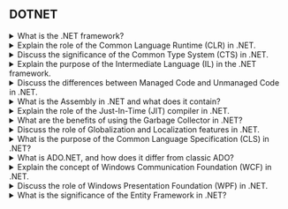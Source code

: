 ## DOTNET

<details>
  <summary>What is the .NET framework?</summary>
  <br>
  The .NET framework is a software development platform developed by Microsoft. It provides a comprehensive and consistent programming model for building Windows applications.
  <br>
</details>

<details>
  <summary>Explain the role of the Common Language Runtime (CLR) in .NET.</summary>
  <br>
  CLR is the execution environment of the .NET framework. It manages code execution, provides services such as memory management and exception handling, and ensures language interoperability.
  <br>
</details>

<details>
  <summary>Discuss the significance of the Common Type System (CTS) in .NET.</summary>
  <br>
  CTS defines the data types and programming constructs that can be used in .NET. It ensures type compatibility between languages, enabling seamless integration and communication.
  <br>
</details>

<details>
  <summary>Explain the purpose of the Intermediate Language (IL) in the .NET framework.</summary>
  <br>
  IL is an intermediate code generated by the .NET compiler. It is platform-agnostic and serves as a common language for all .NET languages. During runtime, IL is translated into machine code by the Just-In-Time (JIT) compiler.
  <br>
</details>

<details>
  <summary>Discuss the differences between Managed Code and Unmanaged Code in .NET.</summary>
  <br>
  Managed code runs in a managed environment (like CLR), providing automatic memory management and enhanced security. Unmanaged code, on the other hand, lacks such features and directly interacts with the system's memory.
  <br>
</details>

<details>
  <summary>What is the Assembly in .NET and what does it contain?</summary>
  <br>
  An assembly is a fundamental unit of deployment in .NET. It contains compiled code, metadata, and resources needed for the application. Assemblies can be shared and versioned.
  <br>
</details>

<details>
  <summary>Explain the role of the Just-In-Time (JIT) compiler in .NET.</summary>
  <br>
  The JIT compiler translates Intermediate Language (IL) code into machine code at runtime. This improves performance by adapting the code to the specific characteristics of the underlying hardware.
  <br>
</details>

<details>
  <summary>What are the benefits of using the Garbage Collector in .NET?</summary>
  <br>
  The Garbage Collector automatically manages memory, reclaiming unused resources. This prevents memory leaks and enhances application reliability and performance.
  <br>
</details>

<details>
  <summary>Discuss the role of Globalization and Localization features in .NET.</summary>
  <br>
  Globalization involves designing applications to support multiple cultures and regions. Localization is the process of adapting an application to a specific culture or region. .NET provides features to facilitate both aspects.
  <br>
</details>

<details>
  <summary>What is the purpose of the Common Language Specification (CLS) in .NET?</summary>
  <br>
  CLS defines a set of rules that .NET languages must adhere to for interoperability. It ensures that code written in one .NET language can be used by other .NET languages seamlessly.
  <br>
</details>

<details>
  <summary>What is ADO.NET, and how does it differ from classic ADO?</summary>
  <br>
  ADO.NET is a data access technology in .NET, providing a disconnected and efficient way to interact with databases. It differs from classic ADO by introducing DataSet and DataReader components, enhancing data manipulation and retrieval.
  <br>
</details>

<details>
  <summary>Explain the concept of Windows Communication Foundation (WCF) in .NET.</summary>
  <br>
  WCF is a framework for building distributed and interoperable services in .NET. It enables communication between applications using various protocols and supports features like security, transactions, and messaging.
  <br>
</details>

<details>
  <summary>Discuss the role of Windows Presentation Foundation (WPF) in .NET.</summary>
  <br>
  WPF is a UI framework in .NET for creating rich desktop applications. It separates the UI from the underlying logic, supports data binding, and allows for flexible and visually appealing user interfaces.
  <br>
</details>

<details>
  <summary>What is the significance of the Entity Framework in .NET?</summary>
  <br>
  The Entity Framework is an ORM (Object-Relational Mapping) framework in .NET. It simplifies database interactions by enabling developers to work with data in terms of strongly typed .NET objects, reducing the need for manual SQL queries.
  <br>
</details>
